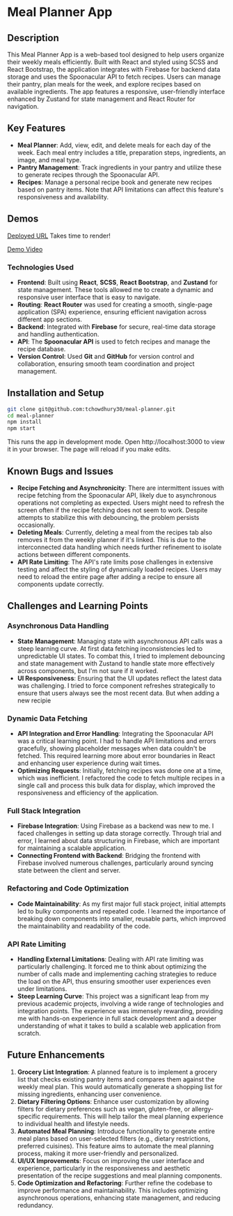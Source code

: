 # Meal Planner App

## Description
This Meal Planner App is a web-based tool designed to help users organize their weekly meals efficiently. Built with React and styled using SCSS and React Bootstrap, the application integrates with Firebase for backend data storage and uses the Spoonacular API to fetch recipes. Users can manage their pantry, plan meals for the week, and explore recipes based on available ingredients. The app features a responsive, user-friendly interface enhanced by Zustand for state management and React Router for navigation.

## Key Features
- **Meal Planner**: Add, view, edit, and delete meals for each day of the week. Each meal entry includes a title, preparation steps, ingredients, an image, and meal type.
- **Pantry Management**: Track ingredients in your pantry and utilize these to generate recipes through the Spoonacular API.
- **Recipes**: Manage a personal recipe book and generate new recipes based on pantry items. Note that API limitations can affect this feature's responsiveness and availability.

## Demos
[Deployed URL](https://mealmap.onrender.com)
Takes time to render!

[Demo Video](https://drive.google.com/file/d/1fbou9jAIB3d2S5-_l-397Mih3V5pLtl5/view?usp=sharing)

### Technologies Used
- **Frontend**: Built using **React**, **SCSS**, **React Bootstrap**, and **Zustand** for state management. These tools allowed me to create a dynamic and responsive user interface that is easy to navigate.
- **Routing**: **React Router** was used for creating a smooth, single-page application (SPA) experience, ensuring efficient navigation across different app sections.
- **Backend**: Integrated with **Firebase** for secure, real-time data storage and handling authentication.
- **API**: The **Spoonacular API** is used to fetch recipes and manage the recipe database.
- **Version Control**: Used **Git** and **GitHub** for version control and collaboration, ensuring smooth team coordination and project management.

## Installation and Setup
   ```bash
   git clone git@github.com:tchowdhury30/meal-planner.git
   cd meal-planner
   npm install
   npm start
   ```
   This runs the app in development mode. Open http://localhost:3000 to view it in your browser. The page will reload if you make edits.

## Known Bugs and Issues

- **Recipe Fetching and Asynchronicity**: There are intermittent issues with recipe fetching from the Spoonacular API, likely due to asynchronous operations not completing as expected. Users might need to refresh the screen often if the recipe fetching does not seem to work. Despite attempts to stabilize this with debouncing, the problem persists occasionally.
- **Deleting Meals**: Currently, deleting a meal from the recipes tab also removes it from the weekly planner if it's linked. This is due to the interconnected data handling which needs further refinement to isolate actions between different components.
- **API Rate Limiting**: The API's rate limits pose challenges in extensive testing and affect the styling of dynamically loaded recipes. Users may need to reload the entire page after adding a recipe to ensure all components update correctly.

## Challenges and Learning Points

### Asynchronous Data Handling
- **State Management**: Managing state with asynchronous API calls was a steep learning curve. At first data fetching inconsistencies led to unpredictable UI states. To combat this, I tried to implement debouncing and state management with Zustand to handle state more effectively across components, but I'm not sure if it worked.
- **UI Responsiveness**: Ensuring that the UI updates reflect the latest data was challenging. I tried to force component refreshes strategically to ensure that users always see the most recent data. But when adding a new recipie

### Dynamic Data Fetching
- **API Integration and Error Handling**: Integrating the Spoonacular API was a critical learning point. I had to handle API limitations and errors gracefully, showing placeholder messages when data couldn't be fetched. This required learning more about error boundaries in React and enhancing user experience during wait times.
- **Optimizing Requests**: Initially, fetching recipes was done one at a time, which was inefficient. I refactored the code to fetch multiple recipes in a single call and process this bulk data for display, which improved the responsiveness and efficiency of the application.

### Full Stack Integration
- **Firebase Integration**: Using Firebase as a backend was new to me. I faced challenges in setting up data storage correctly. Through trial and error, I learned about data structuring in Firebase, which are important for maintaining a scalable application.
- **Connecting Frontend with Backend**: Bridging the frontend with Firebase involved numerous challenges, particularly around syncing state between the client and server. 

### Refactoring and Code Optimization
- **Code Maintainability**: As my first major full stack project, initial attempts led to bulky components and repeated code. I learned the importance of breaking down components into smaller, reusable parts, which improved the maintainability and readability of the code.

### API Rate Limiting
- **Handling External Limitations**: Dealing with API rate limiting was particularly challenging. It forced me to think about optimizing the number of calls made and implementing caching strategies to reduce the load on the API, thus ensuring smoother user experiences even under limitations.
- **Steep Learning Curve**: This project was a significant leap from my previous academic projects, involving a wide range of technologies and integration points. The experience was immensely rewarding, providing me with hands-on experience in full stack development and a deeper understanding of what it takes to build a scalable web application from scratch.

## Future Enhancements

1. **Grocery List Integration**: A planned feature is to implement a grocery list that checks existing pantry items and compares them against the weekly meal plan. This would automatically generate a shopping list for missing ingredients, enhancing user convenience.
2. **Dietary Filtering Options**: Enhance user customization by allowing filters for dietary preferences such as vegan, gluten-free, or allergy-specific requirements. This will help tailor the meal planning experience to individual health and lifestyle needs.
3. **Automated Meal Planning**: Introduce functionality to generate entire meal plans based on user-selected filters (e.g., dietary restrictions, preferred cuisines). This feature aims to automate the meal planning process, making it more user-friendly and personalized.
4. **UI/UX Improvements**: Focus on improving the user interface and experience, particularly in the responsiveness and aesthetic presentation of the recipe suggestions and meal planning components.
5. **Code Optimization and Refactoring**: Further refine the codebase to improve performance and maintainability. This includes optimizing asynchronous operations, enhancing state management, and reducing redundancy.
